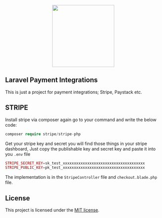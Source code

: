 <p align="center"><a href="https://laravel.com" target="_blank"><img src="https://user-images.githubusercontent.com/10033255/158397645-3fe63a29-7fd7-450c-b11f-add2a2fcbfda.svg" width="200"></a></p>


## Laravel Payment Integrations

This is just a project for payment integrations; Stripe, Paystack etc.

## STRIPE

Install stripe via composer again go to your command and write the below code:

```php
composer require stripe/stripe-php
```

Get your stripe key and secret you will find those things in your stripe dashboard, Just copy the publishable key and secret key and paste it into you `.env` file

```php
STRIPE_SECRET_KEY=sk_test_xxxxxxxxxxxxxxxxxxxxxxxxxxxxxxxxxxxxx
STRIPE_PUBLIC_KEY=pk_test_xxxxxxxxxxxxxxxxxxxxxxxxxxxxxxxxxxxxx
```
The implementation is in the `StripeController` file and `checkout.blade.php` file.

## License

This project is licensed under the [MIT license](https://opensource.org/licenses/MIT).
